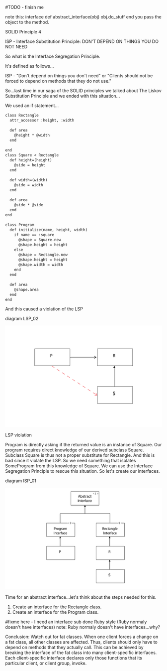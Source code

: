 #TODO - finish me

note this: 
interface
def abstract_interface(obj)
  obj.do_stuff
end
you pass the object to the method.


SOLID Principle 4

ISP - Interface Substitution Principle: DON'T DEPEND ON THINGS YOU DO NOT NEED

So what is the Interface Segregation Principle.

It's defined as follows...

ISP - "Don't depend on things you don't need" or "Clients should not be forced to depend on methods that they do not use."

So...last time in our saga of the SOLID principles we talked about The Liskov Substitution Principle and we ended with this situation...

We used an if statement...



	class Rectangle
	  attr_accessor :height, :width

	  def area
	    @height * @width
	  end
  
	end
	class Square < Rectangle
	  def height=(height)
	    @side = height
	  end

	  def width=(width)
	    @side = width
	  end

	  def area
	    @side * @side
	  end
	end

	class Program
	  def initialize(name, height, width)
	    if name == :square
	      @shape = Square.new
	      @shape.height = height
	    else
	      @shape = Rectangle.new
	      @shape.height = height
	      @shape.width = width
	    end
	  end

	  def area
	    @shape.area
	  end
	end

	
And this caused a violation of the LSP

diagram LSP_02

![Alt text](diagram_LSP_02.png)

LSP violation

Program is directly asking if the returned value is an instance of Square. Our program requires direct knowledge of our derived subclass Square.
Subclass Square is thus not a proper substitute for Rectangle. And this is bad since it violate the LSP. So we need something that isolates 
SomeProgram from this knowledge of Square. We can use the Interface Segregation Principle to rescue this situation. So let's create our interfaces.

diagram ISP_01

![Alt text](diagram_ISP_02.png)

Time for an abstract interface...let's think about the steps needed for this.

1. Create an interface for the Rectangle class.
2. Create an interface for the Program class.

#fixme here - I need an interface sub done Ruby style (Ruby normaly doesn't have interfaces)
note: Ruby normaly doesn't have interfaces...why? 

Conclusion:
Watch out for fat classes. When one client forces a change on a fat class, all other classes are affected. Thus, clients should only have to 
depend on methods that they actually call. This can be achieved by breaking the interface of the fat class into many client-specific interfaces.
Each client-specific interface declares only those functions that its particular client, or client group, invoke.







